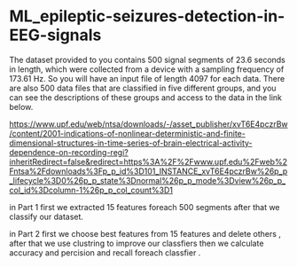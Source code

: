 # ML_epileptic-seizures-detection-in-EEG-signals

The dataset provided to you contains 500 signal segments of 23.6 seconds in length, which were collected from a device with a sampling frequency of 173.61 Hz. So you will have an input file of length 4097 for each data. There are also 500 data files that are classified in five different groups, and you can see the descriptions of these groups and access to the data in the link below.

https://www.upf.edu/web/ntsa/downloads/-/asset_publisher/xvT6E4pczrBw/content/2001-indications-of-nonlinear-deterministic-and-finite-dimensional-structures-in-time-series-of-brain-electrical-activity-dependence-on-recording-regi?inheritRedirect=false&redirect=https%3A%2F%2Fwww.upf.edu%2Fweb%2Fntsa%2Fdownloads%3Fp_p_id%3D101_INSTANCE_xvT6E4pczrBw%26p_p_lifecycle%3D0%26p_p_state%3Dnormal%26p_p_mode%3Dview%26p_p_col_id%3Dcolumn-1%26p_p_col_count%3D1


in Part 1 first we extracted 15 features foreach 500 segments after that we classify our dataset. 


in Part 2 first we choose best features from 15 features and delete others , after that we use clustring to improve our classfiers then we calculate accuracy and percision and recall foreach classfier .

